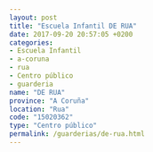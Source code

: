 ```yaml
---
layout: post
title: "Escuela Infantil DE RUA"
date: 2017-09-20 20:57:05 +0200
categories:
- Escuela Infantil
- a-coruna
- rua
- Centro público
- guarderia
name: "DE RUA"
province: "A Coruña"
location: "Rua"
code: "15020362"
type: "Centro público"
permalink: /guarderias/de-rua.html
---
```

